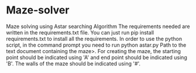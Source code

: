 # Maze-solver
Maze solving using Astar searching Algorithm
The requirements needed are written in the requirements.txt file. You can just run pip install requirements.txt to install all the requirements.
In order to use the python script, in the command prompt you need to run python astar.py Path to the text document containing the maze>.
For creating the maze, the starting point should be indicated using 'A' and end point should be indicated using 'B'. The walls of the maze should be indicated using '#'.

